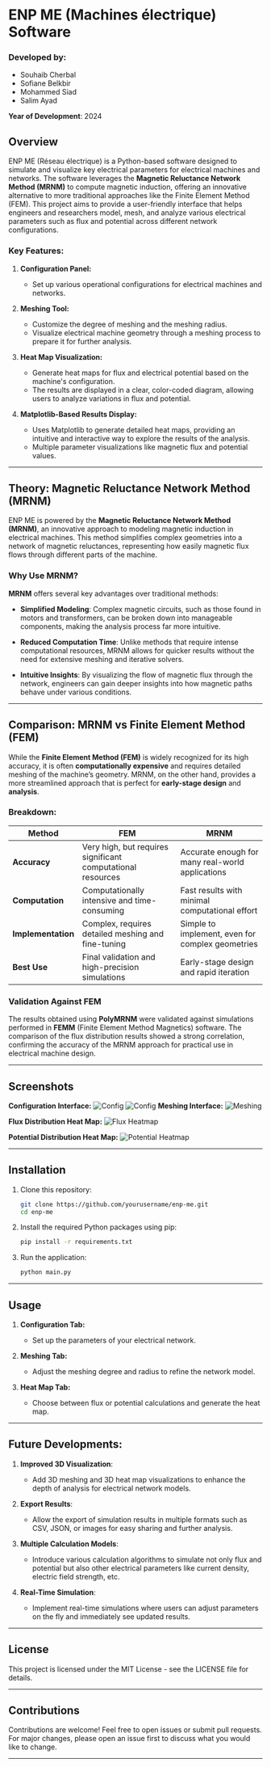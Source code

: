 

# ENP ME (Machines électrique) Software

### Developed by:
- Souhaib Cherbal
- Sofiane Belkbir
- Mohammed Siad
- Salim Ayad

**Year of Development**: 2024

## Overview

ENP ME (Réseau électrique) is a Python-based software designed to simulate and visualize key electrical parameters for electrical machines and networks. The software leverages the **Magnetic Reluctance Network Method (MRNM)** to compute magnetic induction, offering an innovative alternative to more traditional approaches like the Finite Element Method (FEM). This project aims to provide a user-friendly interface that helps engineers and researchers model, mesh, and analyze various electrical parameters such as flux and potential across different network configurations.

### Key Features:
1. **Configuration Panel:**
   - Set up various operational configurations for electrical machines and networks.
   
2. **Meshing Tool:**
   - Customize the degree of meshing and the meshing radius.
   - Visualize electrical machine geometry through a meshing process to prepare it for further analysis.

3. **Heat Map Visualization:**
   - Generate heat maps for flux and electrical potential based on the machine's configuration.
   - The results are displayed in a clear, color-coded diagram, allowing users to analyze variations in flux and potential.

4. **Matplotlib-Based Results Display:**
   - Uses Matplotlib to generate detailed heat maps, providing an intuitive and interactive way to explore the results of the analysis.
   - Multiple parameter visualizations like magnetic flux and potential values.

---

## Theory: Magnetic Reluctance Network Method (MRNM)

ENP ME is powered by the **Magnetic Reluctance Network Method (MRNM)**, an innovative approach to modeling magnetic induction in electrical machines. This method simplifies complex geometries into a network of magnetic reluctances, representing how easily magnetic flux flows through different parts of the machine.

### Why Use MRNM?

**MRNM** offers several key advantages over traditional methods:

- **Simplified Modeling**: Complex magnetic circuits, such as those found in motors and transformers, can be broken down into manageable components, making the analysis process far more intuitive.
  
- **Reduced Computation Time**: Unlike methods that require intense computational resources, MRNM allows for quicker results without the need for extensive meshing and iterative solvers.

- **Intuitive Insights**: By visualizing the flow of magnetic flux through the network, engineers can gain deeper insights into how magnetic paths behave under various conditions.

---

## Comparison: MRNM vs Finite Element Method (FEM)

While the **Finite Element Method (FEM)** is widely recognized for its high accuracy, it is often **computationally expensive** and requires detailed meshing of the machine’s geometry. MRNM, on the other hand, provides a more streamlined approach that is perfect for **early-stage design** and **analysis**. 

### Breakdown:

| Method      | FEM                                              | MRNM                                                 |
|-------------|--------------------------------------------------|------------------------------------------------------|
| **Accuracy** | Very high, but requires significant computational resources | Accurate enough for many real-world applications |
| **Computation** | Computationally intensive and time-consuming | Fast results with minimal computational effort |
| **Implementation** | Complex, requires detailed meshing and fine-tuning | Simple to implement, even for complex geometries |
| **Best Use** | Final validation and high-precision simulations | Early-stage design and rapid iteration |

### Validation Against FEM

The results obtained using **PolyMRNM** were validated against simulations performed in **FEMM** (Finite Element Method Magnetics) software. The comparison of the flux distribution results showed a strong correlation, confirming the accuracy of the MRNM approach for practical use in electrical machine design.

---

## Screenshots
**Configuration Interface:**
![Config](./screenshots/main.png)
![Config](./screenshots/main2.png)
**Meshing Interface:**
![Meshing](./meshing2.png)

**Flux Distribution Heat Map:**
![Flux Heatmap](./flux.png)

**Potential Distribution Heat Map:**
![Potential Heatmap](./potenstiel.png)

---

## Installation

1. Clone this repository:

   ```bash
   git clone https://github.com/yourusername/enp-me.git
   cd enp-me
   ```

2. Install the required Python packages using pip:

   ```bash
   pip install -r requirements.txt
   ```

3. Run the application:

   ```bash
   python main.py
   ```

---

## Usage

1. **Configuration Tab:**
   - Set up the parameters of your electrical network.
   
2. **Meshing Tab:**
   - Adjust the meshing degree and radius to refine the network model.

3. **Heat Map Tab:**
   - Choose between flux or potential calculations and generate the heat map.

---

## Future Developments:

1. **Improved 3D Visualization**:
   - Add 3D meshing and 3D heat map visualizations to enhance the depth of analysis for electrical network models.
   
2. **Export Results**:
   - Allow the export of simulation results in multiple formats such as CSV, JSON, or images for easy sharing and further analysis.
   
3. **Multiple Calculation Models**:
   - Introduce various calculation algorithms to simulate not only flux and potential but also other electrical parameters like current density, electric field strength, etc.

4. **Real-Time Simulation**:
   - Implement real-time simulations where users can adjust parameters on the fly and immediately see updated results.

---

## License

This project is licensed under the MIT License - see the LICENSE file for details.

---

## Contributions

Contributions are welcome! Feel free to open issues or submit pull requests. For major changes, please open an issue first to discuss what you would like to change.

---
